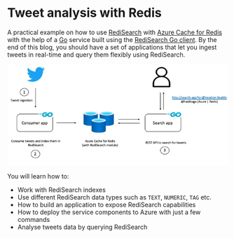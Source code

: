 # Tweet analysis with Redis

A practical example on how to use [RediSearch](https://oss.redislabs.com/redisearch/) with [Azure Cache for Redis](https://docs.microsoft.com/azure/azure-cache-for-redis/cache-overview?WT.mc_id=data-13024-abhishgu) with the help of a [Go](https://golang.org/) service built using the [RediSearch Go client](https://github.com/RediSearch/redisearch-go). By the end of this blog, you should have a set of applications that let you ingest tweets in real-time and query them flexibly using RediSearch.

![](diagram.png)

You will learn how to:

- Work with RediSearch indexes
- Use different RediSearch data types such as `TEXT`, `NUMERIC`, `TAG` etc.
- How to build an application to expose RediSearch capabilities
- How to deploy the service components to Azure with just a few commands
- Analyse tweets data by querying RediSearch